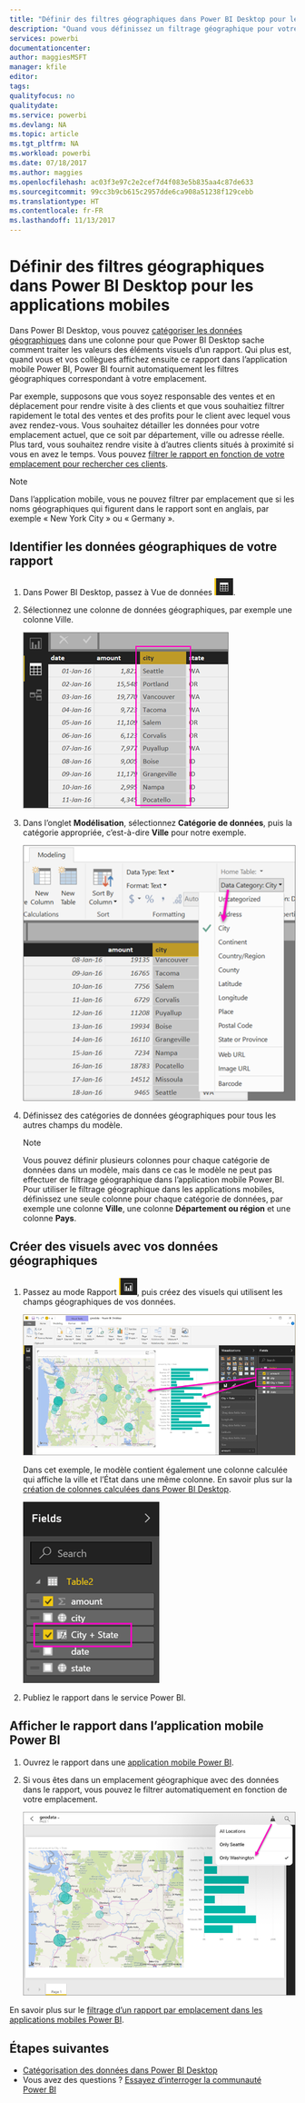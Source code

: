 ```yaml
---
title: "Définir des filtres géographiques dans Power BI Desktop pour les applications mobiles"
description: "Quand vous définissez un filtrage géographique pour votre modèle dans Power BI Desktop, vous pouvez filtrer les données en fonction de votre emplacement automatiquement dans les applications mobiles Power BI."
services: powerbi
documentationcenter: 
author: maggiesMSFT
manager: kfile
editor: 
tags: 
qualityfocus: no
qualitydate: 
ms.service: powerbi
ms.devlang: NA
ms.topic: article
ms.tgt_pltfrm: NA
ms.workload: powerbi
ms.date: 07/18/2017
ms.author: maggies
ms.openlocfilehash: ac03f3e97c2e2cef7d4f083e5b835aa4c87de633
ms.sourcegitcommit: 99cc3b9cb615c2957dde6ca908a51238f129cebb
ms.translationtype: HT
ms.contentlocale: fr-FR
ms.lasthandoff: 11/13/2017
---
```

# <a name="set-geographic-filters-in-power-bi-desktop-for-the-mobile-apps"></a>Définir des filtres géographiques dans Power BI Desktop pour les applications mobiles
Dans Power BI Desktop, vous pouvez [catégoriser les données géographiques](desktop-data-categorization.md) dans une colonne pour que Power BI Desktop sache comment traiter les valeurs des éléments visuels d’un rapport. Qui plus est, quand vous et vos collègues affichez ensuite ce rapport dans l’application mobile Power BI, Power BI fournit automatiquement les filtres géographiques correspondant à votre emplacement. 

Par exemple, supposons que vous soyez responsable des ventes et en déplacement pour rendre visite à des clients et que vous souhaitiez filtrer rapidement le total des ventes et des profits pour le client avec lequel vous avez rendez-vous. Vous souhaitez détailler les données pour votre emplacement actuel, que ce soit par département, ville ou adresse réelle. Plus tard, vous souhaitez rendre visite à d’autres clients situés à proximité si vous en avez le temps. Vous pouvez [filtrer le rapport en fonction de votre emplacement pour rechercher ces clients](mobile-apps-geographic-filtering.md).

> [!NOTE]
> Dans l’application mobile, vous ne pouvez filtrer par emplacement que si les noms géographiques qui figurent dans le rapport sont en anglais, par exemple « New York City » ou « Germany ».
> 
> 

## <a name="identify-geographic-data-in-your-report"></a>Identifier les données géographiques de votre rapport
1. Dans Power BI Desktop, passez à Vue de données ![Icône Vue Données](media/desktop-mobile-geofiltering/pbi_desktop_data_icon.png).
2. Sélectionnez une colonne de données géographiques, par exemple une colonne Ville.
   
    ![Colonne Ville](media/desktop-mobile-geofiltering/power-bi-desktop-geo-column.png)
3. Dans l’onglet **Modélisation**, sélectionnez **Catégorie de données**, puis la catégorie appropriée, c’est-à-dire **Ville** pour notre exemple.
   
    ![Zone Catégorie de données](media/desktop-mobile-geofiltering/power-bi-desktop-geo-category.png)
4. Définissez des catégories de données géographiques pour tous les autres champs du modèle. 
   
   > [!NOTE]
   > Vous pouvez définir plusieurs colonnes pour chaque catégorie de données dans un modèle, mais dans ce cas le modèle ne peut pas effectuer de filtrage géographique dans l’application mobile Power BI. Pour utiliser le filtrage géographique dans les applications mobiles, définissez une seule colonne pour chaque catégorie de données, par exemple une colonne **Ville**, une colonne **Département ou région** et une colonne **Pays**. 
   > 
   > 

## <a name="create-visuals-with-your-geographic-data"></a>Créer des visuels avec vos données géographiques
1. Passez au mode Rapport ![Icône Mode Rapport](media/desktop-mobile-geofiltering/power-bi-desktop-report-icon.png), puis créez des visuels qui utilisent les champs géographiques de vos données. 
   
    ![Rapport avec carte](media/desktop-mobile-geofiltering/power-bi-desktop-geo-report.png)
   
    Dans cet exemple, le modèle contient également une colonne calculée qui affiche la ville et l’État dans une même colonne. En savoir plus sur la [création de colonnes calculées dans Power BI Desktop](desktop-calculated-columns.md).
   
    ![Champ Ville + État](media/desktop-mobile-geofiltering/power-bi-desktop-city-state-column.png)
2. Publiez le rapport dans le service Power BI.

## <a name="view-the-report-in-power-bi-mobile-app"></a>Afficher le rapport dans l’application mobile Power BI
1. Ouvrez le rapport dans une [application mobile Power BI](mobile-apps-for-mobile-devices.md).
2. Si vous êtes dans un emplacement géographique avec des données dans le rapport, vous pouvez le filtrer automatiquement en fonction de votre emplacement.
   
    ![Filtre géographique dans l’application mobile](media/desktop-mobile-geofiltering/power-bi-mobile-geo-map-set-filter.png)

En savoir plus sur le [filtrage d’un rapport par emplacement dans les applications mobiles Power BI](mobile-apps-geographic-filtering.md).

## <a name="next-steps"></a>Étapes suivantes
* [Catégorisation des données dans Power BI Desktop](desktop-data-categorization.md)  
* Vous avez des questions ? [Essayez d’interroger la communauté Power BI](http://community.powerbi.com/)

